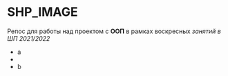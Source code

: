 # SHP_IMAGE
Репос для работы над проектом с **ООП** в рамках воскресных *занятий в ШП 2021/2022*
 - а
 -
 -  b
